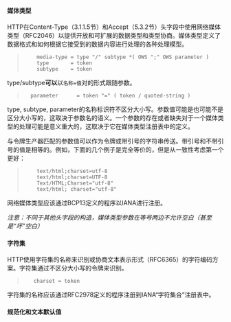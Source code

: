 #### 媒体类型

HTTP在Content-Type（3.1.1.5节）和Accept（5.3.2节）头字段中使用网络媒体类型（RFC2046）以提供开放和可扩展的数据类型和类型协商。媒体类型定义了数据格式和如何根据它接受到的数据内容进行处理的各种处理模型。

> ```
>     media-type = type "/" subtype *( OWS ";" OWS parameter )
>     type       = token
>     subtype    = token 
> ```

type/subtype**可以**以`名称=值`对的形式跟随参数。

> ```
>   parameter      = token "=" ( token / quoted-string )
> ```

type, subtype, parameter的名称标识符不区分大小写。参数值可能是也可能不是区分大小写的，这取决于参数名的语义。一个参数的存在或者缺失对于一个媒体类型的处理可能是意义重大的，这取决于它在媒体类型注册表中的定义。

与令牌生产器匹配的参数值可以作为令牌或带引号的字符串传送。带引号和不带引号的值是相等的。例如，下面的几个例子是完全等价的，但是从一致性考虑第一个更好：

> ```
>     text/html;charset=utf-8
>     text/html;charset=UTF-8
>     Text/HTML;Charset="utf-8"
>     text/html; charset="utf-8"
> ```

网络媒体类型应该通过BCP13定义的程序以IANA进行注册。

*注意：不同于其他头字段的构造，媒体类型参数在等号两边不允许空白（甚至是“坏”空白）*


#### 字符集

HTTP使用字符集的名称来识别或协商文本表示形式（RFC6365）的字符编码方案。字符集通过不区分大小写的令牌来识别。

> ```
>    charset = token
> ```

字符集的名称应该通过RFC2978定义的程序注册到IANA“字符集合”注册表中。


#### 规范化和文本默认值








